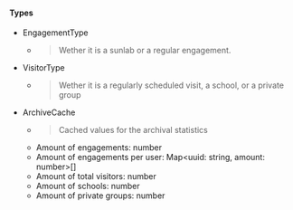 #### Types
* EngagementType
	* >Wether it is a sunlab or a regular engagement.
* VisitorType
	* >Wether it is a regularly scheduled visit, a school, or a private group
* ArchiveCache
	* >Cached values for the archival statistics
	* Amount of engagements: number
	* Amount of engagements per user: Map<uuid: string, amount: number>[]
	* Amount of total visitors: number
	* Amount of schools: number
	* Amount of private groups: number